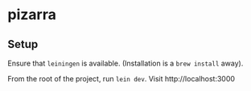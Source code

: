pizarra
=======

Setup
-----

Ensure that `leiningen` is available. (Installation is a `brew install` away).

From the root of the project, run `lein dev`. Visit http://localhost:3000
